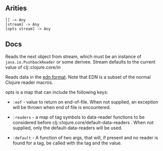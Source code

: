 ## Arities

    [] -> Any
    [stream] -> Any
    [opts stream] -> Any

## Docs

Reads the next object from stream, which must be an instance of
`java.io.PushbackReader` or some derivee. Stream defaults to the
current value of clj::clojure.core/*in*

Reads data in the [edn format](http://edn-format.org). Note that EDN
is a subset of the normal Clojure reader macros.

opts is a map that can include the following keys:

- `:eof` - value to return on end-of-file. When not supplied, an
  exception will be thrown when end of file is encountered.

- `:readers` - a map of tag symbols to data-reader functions to be
  considered before clj::clojure.core/default-data-readers . When not
  supplied, only the default-data-readers will be used.

- `:default` - A function of two args, that will, if present and no
  reader is found for a tag, be called with the tag and the value.

